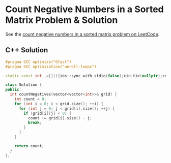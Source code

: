 # Count Negative Numbers in a Sorted Matrix Problem & Solution

See the [count negative numbers in a sorted matrix problem on LeetCode](https://leetcode.com/problems/count-negative-numbers-in-a-sorted-matrix).

## C++ Solution

```cpp
#pragma GCC optimize("Ofast")
#pragma GCC optimization("unroll-loops")

static const int _=[](){ios::sync_with_stdio(false);cin.tie(nullptr);cout.tie(nullptr);return 0;}();

class Solution {
public:
  int countNegatives(vector<vector<int>>& grid) {
    int count = 0;
    for (int i = 0; i < grid.size(); ++i) {
      for (int j = 0; j < grid[i].size(); ++j) {
        if (grid[i][j] < 0) {
          count += grid[i].size() - j;
          break;
        }
      }
    }

    return count;
  }
};
```
